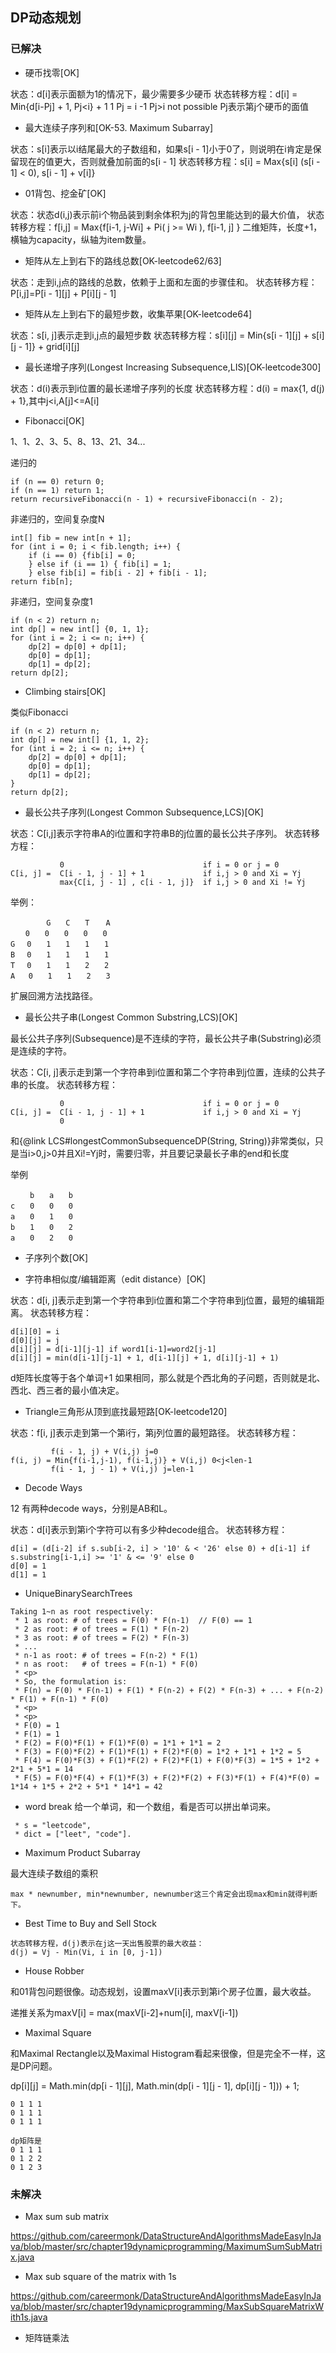 ## DP动态规划

### 已解决
* 硬币找零[OK]

状态：d[i]表示面额为1的情况下，最少需要多少硬币
状态转移方程：d[i] = Min{d[i-Pj] + 1, Pj<i}  + 1
       1     Pj = i
       -1    Pj>i not possible
Pj表示第j个硬币的面值

* 最大连续子序列和[OK-53. Maximum Subarray]

状态：s[i]表示以i结尾最大的子数组和，如果s[i - 1]小于0了，则说明在i肯定是保留现在的值更大，否则就叠加前面的s[i - 1]
状态转移方程：s[i] = Max{s[i] (s[i - 1] < 0), s[i - 1] + v[i]}

* 01背包、挖金矿[OK]

状态：状态d(i,j)表示前i个物品装到剩余体积为j的背包里能达到的最大价值，
状态转移方程：f[i,j] = Max{f[i-1, j-Wi] + Pi( j >= Wi ),  f[i-1, j] }
二维矩阵，长度+1，横轴为capacity，纵轴为item数量。

* 矩阵从左上到右下的路线总数[OK-leetcode62/63]

状态：走到i,j点的路线的总数，依赖于上面和左面的步骤佳和。
状态转移方程：P[i,j]=P[i - 1][j] + P[i][j - 1]

* 矩阵从左上到右下的最短步数，收集苹果[OK-leetcode64]

状态：s[i, j]表示走到i,j点的最短步数
状态转移方程：s[i][j] = Min{s[i - 1][j] + s[i][j - 1]} + grid[i][j]

* 最长递增子序列(Longest Increasing Subsequence,LIS)[OK-leetcode300]

状态：d(i)表示到i位置的最长递增子序列的长度
状态转移方程：d(i) = max{1, d(j) + 1},其中j<i,A[j]<=A[i]

* Fibonacci[OK]

1、1、2、3、5、8、13、21、34...

递归的
```
if (n == 0) return 0;
if (n == 1) return 1;
return recursiveFibonacci(n - 1) + recursiveFibonacci(n - 2);
```

非递归的，空间复杂度N
```
int[] fib = new int[n + 1];
for (int i = 0; i < fib.length; i++) {
    if (i == 0) {fib[i] = 0;
    } else if (i == 1) { fib[i] = 1;
    } else fib[i] = fib[i - 2] + fib[i - 1];
return fib[n];
```

非递归，空间复杂度1
```
if (n < 2) return n;
int dp[] = new int[] {0, 1, 1};
for (int i = 2; i <= n; i++) {
    dp[2] = dp[0] + dp[1];
    dp[0] = dp[1];
    dp[1] = dp[2];
return dp[2];
```

* Climbing stairs[OK]

类似Fibonacci
```
if (n < 2) return n;
int dp[] = new int[] {1, 1, 2};
for (int i = 2; i <= n; i++) {
    dp[2] = dp[0] + dp[1];
    dp[0] = dp[1];
    dp[1] = dp[2];
}
return dp[2];
```

* 最长公共子序列(Longest Common Subsequence,LCS)[OK]

状态：C[i,j]表示字符串A的i位置和字符串B的j位置的最长公共子序列。
状态转移方程：
```
           0                               if i = 0 or j = 0
C[i, j] =  C[i - 1, j - 1] + 1             if i,j > 0 and Xi = Yj
           max{C[i, j - 1] , c[i - 1, j]}  if i,j > 0 and Xi != Yj
```

举例：
```
        G　　C　　T　  A　
　　0　　0　　0　　0　　0
G　 0　　1　　1　　1　　1
B　 0　　1　　1　　1　　1
T　 0　　1　　1　　2　　2
A   0　　1　　1　　2　　3 
```

扩展回溯方法找路径。

* 最长公共子串(Longest Common Substring,LCS)[OK]

最长公共子序列(Subsequence)是不连续的字符，最长公共子串(Substring)必须是连续的字符。

状态：C[i, j]表示走到第一个字符串到i位置和第二个字符串到j位置，连续的公共子串的长度。
状态转移方程：
```
           0                               if i = 0 or j = 0
C[i, j] =  C[i - 1, j - 1] + 1             if i,j > 0 and Xi = Yj
           0    
```
和{@link LCS#longestCommonSubsequenceDP(String, String)}非常类似，只是当i>0,j>0并且Xi!=Yj时，需要归零，并且要记录最长子串的end和长度

举例
```
　　 b　　a　　b
c　　0　　0　　0
a　　0　　1　　0
b　　1　　0　　2
a　　0　　2　　0
```

* 子序列个数[OK]

* 字符串相似度/编辑距离（edit distance）[OK]

状态：d[i, j]表示走到第一个字符串到i位置和第二个字符串到j位置，最短的编辑距离。
状态转移方程：
```
d[i][0] = i
d[0][j] = j
d[i][j] = d[i-1][j-1] if word1[i-1]=word2[j-1]
d[i][j] = min(d[i-1][j-1] + 1, d[i-1][j] + 1, d[i][j-1] + 1)
```
d矩阵长度等于各个单词+1
如果相同，那么就是个西北角的子问题，否则就是北、西北、西三者的最小值决定。

* Triangle三角形从顶到底找最短路[OK-leetcode120]

状态：f[i, j]表示走到第一个第i行，第j列位置的最短路径。
状态转移方程：
```
         f(i - 1, j) + V(i,j) j=0
f(i, j) = Min{f(i-1,j-1), f(i-1,j)} + V(i,j) 0<j<len-1
         f(i - 1, j - 1) + V(i,j) j=len-1
```

* Decode Ways

12 有两种decode ways，分别是AB和L。

状态：d[i]表示到第i个字符可以有多少种decode组合。
状态转移方程：
```
d[i] = (d[i-2] if s.sub[i-2, i] > '10' & < '26' else 0) + d[i-1] if s.substring[i-1,i] >= '1' & <= '9' else 0
d[0] = 1
d[1] = 1
``` 

* UniqueBinarySearchTrees
```
Taking 1~n as root respectively:
 * 1 as root: # of trees = F(0) * F(n-1)  // F(0) == 1
 * 2 as root: # of trees = F(1) * F(n-2)
 * 3 as root: # of trees = F(2) * F(n-3)
 * ...
 * n-1 as root: # of trees = F(n-2) * F(1)
 * n as root:   # of trees = F(n-1) * F(0)
 * <p>
 * So, the formulation is:
 * F(n) = F(0) * F(n-1) + F(1) * F(n-2) + F(2) * F(n-3) + ... + F(n-2) * F(1) + F(n-1) * F(0)
 * <p>
 * <p>
 * F(0) = 1
 * F(1) = 1
 * F(2) = F(0)*F(1) + F(1)*F(0) = 1*1 + 1*1 = 2
 * F(3) = F(0)*F(2) + F(1)*F(1) + F(2)*F(0) = 1*2 + 1*1 + 1*2 = 5
 * F(4) = F(0)*F(3) + F(1)*F(2) + F(2)*F(1) + F(0)*F(3) = 1*5 + 1*2 + 2*1 + 5*1 = 14
 * F(5) = F(0)*F(4) + F(1)*F(3) + F(2)*F(2) + F(3)*F(1) + F(4)*F(0) = 1*14 + 1*5 + 2*2 + 5*1 * 14*1 = 42
```

* word break
给一个单词，和一个数组，看是否可以拼出单词来。
```
 * s = "leetcode",
 * dict = ["leet", "code"].
```

* Maximum Product Subarray

最大连续子数组的乘积
```
max * newnumber, min*newnumber, newnumber这三个肯定会出现max和min就得判断下。
```

* Best Time to Buy and Sell Stock

```
状态转移方程，d(j)表示在j这一天出售股票的最大收益：
d(j) = Vj - Min(Vi, i in [0, j-1])
```

* House Robber

和01背包问题很像。动态规划，设置maxV[i]表示到第i个房子位置，最大收益。

递推关系为maxV[i] = max(maxV[i-2]+num[i], maxV[i-1])

* Maximal Square

和Maximal Rectangle以及Maximal Histogram看起来很像，但是完全不一样，这是DP问题。

dp[i][j] = Math.min(dp[i - 1][j], Math.min(dp[i - 1][j - 1], dp[i][j - 1])) + 1;

```
0 1 1 1
0 1 1 1
0 1 1 1

dp矩阵是
0 1 1 1
0 1 2 2
0 1 2 3
```

### 未解决
* Max sum sub matrix

https://github.com/careermonk/DataStructureAndAlgorithmsMadeEasyInJava/blob/master/src/chapter19dynamicprogramming/MaximumSumSubMatrix.java

* Max sub square of the matrix with 1s

https://github.com/careermonk/DataStructureAndAlgorithmsMadeEasyInJava/blob/master/src/chapter19dynamicprogramming/MaxSubSquareMatrixWith1s.java

* 矩阵链乘法


